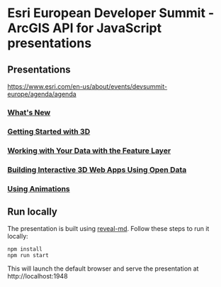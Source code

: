# Esri European Developer Summit - ArcGIS API for JavaScript presentations

## Presentations

https://www.esri.com/en-us/about/events/devsummit-europe/agenda/agenda

### [What's New](https://arnofiva.github.io/2019-11-devsummit-eu-presentations/whats-new.html)

### [Getting Started with 3D](https://arnofiva.github.io/2019-11-devsummit-eu-presentations/getting-started-with-3d.html)

### [Working with Your Data with the Feature Layer](https://arnofiva.github.io/2019-11-devsummit-eu-presentations/feature-layer.html)

### [Building Interactive 3D Web Apps Using Open Data](https://arnofiva.github.io/2019-11-devsummit-eu-presentations/building-web-apps.html)

### [Using Animations](https://arnofiva.github.io/2019-11-devsummit-eu-presentations/using-animations.html)

## Run locally

The presentation is built using [reveal-md](https://github.com/webpro/reveal-md). Follow these steps to run it locally:

```
npm install
npm run start
```

This will launch the default browser and serve the presentation at http://localhost:1948
